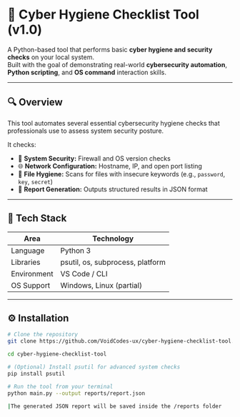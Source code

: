 # 🧹 Cyber Hygiene Checklist Tool (v1.0)

A Python-based tool that performs basic **cyber hygiene and security checks** on your local system.  
Built with the goal of demonstrating real-world **cybersecurity automation**, **Python scripting**, and **OS command** interaction skills.

---

## 🔍 Overview

This tool automates several essential cybersecurity hygiene checks that professionals use to assess system security posture.

It checks:
- 🔐 **System Security:** Firewall and OS version checks  
- 🌐 **Network Configuration:** Hostname, IP, and open port listing  
- 🧩 **File Hygiene:** Scans for files with insecure keywords (e.g., `password`, `key`, `secret`)  
- 🧾 **Report Generation:** Outputs structured results in JSON format

---

## 🧰 Tech Stack

| Area | Technology |
|------|-------------|
| Language | Python 3 |
| Libraries | psutil, os, subprocess, platform |
| Environment | VS Code / CLI |
| OS Support | Windows, Linux (partial) |

---

## ⚙️ Installation

```bash
# Clone the repository
git clone https://github.com/VoidCodes-ux/cyber-hygiene-checklist-tool.git

cd cyber-hygiene-checklist-tool

# (Optional) Install psutil for advanced system checks
pip install psutil

# Run the tool from your terminal
python main.py --output reports/report.json

|The generated JSON report will be saved inside the /reports folder